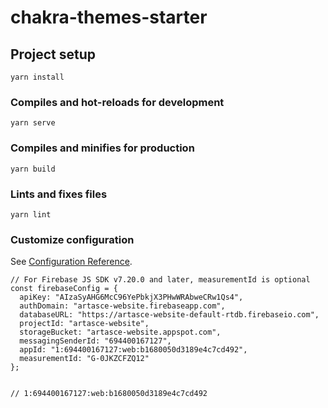 # chakra-themes-starter

## Project setup
```
yarn install
```

### Compiles and hot-reloads for development
```
yarn serve
```

### Compiles and minifies for production
```
yarn build
```

### Lints and fixes files
```
yarn lint
```

### Customize configuration
See [Configuration Reference](https://cli.vuejs.org/config/).

```
// For Firebase JS SDK v7.20.0 and later, measurementId is optional
const firebaseConfig = {
  apiKey: "AIzaSyAHG6McC96YePbkjX3PHwWRAbweCRw1Qs4",
  authDomain: "artasce-website.firebaseapp.com",
  databaseURL: "https://artasce-website-default-rtdb.firebaseio.com",
  projectId: "artasce-website",
  storageBucket: "artasce-website.appspot.com",
  messagingSenderId: "694400167127",
  appId: "1:694400167127:web:b1680050d3189e4c7cd492",
  measurementId: "G-0JKZCFZQ12"
};


// 1:694400167127:web:b1680050d3189e4c7cd492

```

